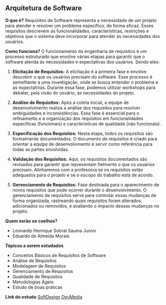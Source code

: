 ## Arquitetura de Software

**O que é?**
Requisitos de Software representa a necessidade de um projeto para atender e resolver um problema específico, de forma eficaz. Esses requisitos descrevem as funcionalidades, características, restrições e objetivos que o sistema deve incorporar para atender às necessidades dos usuários.

**Como funciona?**
O funcionamento da engenharia de requisitos é um processo estruturado que envolve várias etapas para garantir que o software atenda às necessidades e expectativas dos usuários. Sendo eles: 

1. **Elicitação de Requisitos:**
A elicitação é a primeira fase e envolve descobrir o que os usuários precisam do software. Esse processo é semelhante a uma investigação, onde se busca entender o problema e as expectativas. Durante essa fase, podemos utilizar workshops para debater, pela visão do usuário, as necessidades do projeto.

2. **Análise de Requisitos:**
Após a coleta inicial, a equipe de desenvolvimento realiza a análise dos requisitos para resolver ambiguidades e inconsistências. Essa fase é essencial para o refinamento e a organização dos requisitos em funcionalidades específicas (funcionais) e características de qualidade (não funcionais).

3. **Especificação dos Requisitos:**
Nesta etapa, todos os requisitos são formalmente documentados. O documento de requisitos é criado para orientar a equipe de desenvolvimento e servir como referência para todas as partes envolvidas.

4. **Validação dos Requisitos:**
Aqui, os requisitos documentados são revisados para garantir que representam fielmente o que os usuários precisam. Alinharemos com a professora se os requisitos estão adequados para o projeto e se o escopo do trabalho está de acordo.

5. **Gerenciamento de Requisitos:**
Fase destinada para o aparecimento de novos requisitos que pode ocorrer durante o desenvolvimento. O gerenciamento de requisitos serve para controlar essas mudanças de forma organizada, rastreando quais requisitos foram alterados, adicionados ou removidos, e avaliando o impacto dessas mudanças no projeto.

**Quem serão os coelhos?**

- Leonardo Henrique Sobral Sauma Junior
- Eduardo de Almeida Morais

**Tópicos a serem estudados**

- Conceitos Básicos de Requisitos de Software
- Análise de Requisitos
- Modelagem de Requisitos
- Gerenciamento de Requisitos
- Qualidade de Requisitos
- Metodologias Ágeis
- Estudo de boas práticas

**Link do estudo**
[SoftDesign](https://softdesign.com.br/blog/requisitos-de-software-funcionais-e-nao-funcionais/#:~:text=Requisitos%20de%20software%20s%C3%A3o%20especifica%C3%A7%C3%B5es,e%20aos%20objetivos%20do%20neg%C3%B3cio.)
[DevMedia](https://www.devmedia.com.br/introducao-a-requisitos-de-software/29580)

